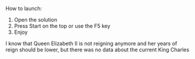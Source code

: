 How to launch:
1. Open the solution
2. Press Start on the top or use the F5 key
3. Enjoy

I know that Queen Elizabeth II is not reigning anymore and her years of reign should be lower, but there was no data about the current King Charles 
